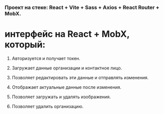 ### Проект на стеке: React + Vite + Sass + Axios + React Router + MobX.

# интерфейс на React + MobX, который:

1. Авторизуется и получает токен.

2. Загружает данные организации и контактное лицо.

3. Позволяет редактировать эти данные и отправлять изменения.

4. Отображает актуальные данные после изменения.

5. Позволяет загружать и удалять изображения.

6. Позволяет удалить организацию.
